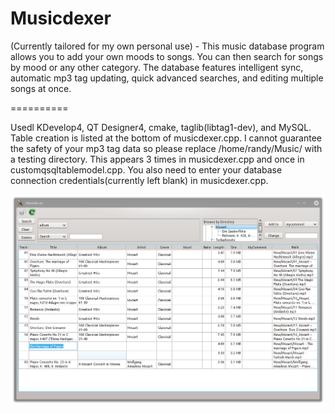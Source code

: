 Musicdexer
==========

(Currently tailored for my own personal use) - This music database program allows you to add your own moods to songs. You can then search for songs by mood or any other category. The database features intelligent sync, automatic mp3 tag updating, quick advanced searches, and editing multiple songs at once.

==========

Usedl KDevelop4, QT Designer4, cmake, taglib(libtag1-dev), and MySQL. Table creation is listed at the bottom of musicdexer.cpp. I cannot guarantee the safety of your mp3 tag data so please replace /home/randy/Music/ with a testing directory. This appears 3 times in musicdexer.cpp and once in customqsqltablemodel.cpp. You also need to enter your database connection credentials(currently left blank) in musicdexer.cpp.

![Musicdexer Preview](res/musicdexer.png)
